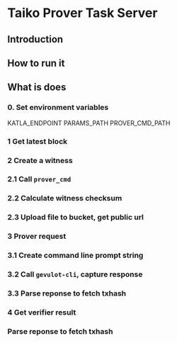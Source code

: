 # Taiko Prover Task Server

## Introduction


## How to run it

## What is does

### 0. Set environment variables

KATLA_ENDPOINT
PARAMS_PATH
PROVER_CMD_PATH





### 1 Get latest block

### 2 Create a witness

### 2.1 Call `prover_cmd`

### 2.2 Calculate witness checksum

### 2.3 Upload file to bucket, get public url

### 3 Prover request

### 3.1 Create command line prompt string

### 3.2  Call `gevulot-cli`, capture response

### 3.3  Parse reponse to fetch txhash

### 4 Get verifier result

###   Parse reponse to fetch txhash










